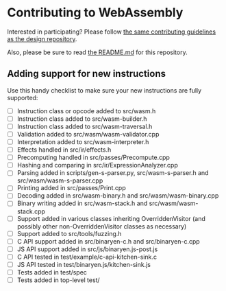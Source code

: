 # Contributing to WebAssembly

Interested in participating? Please follow
[the same contributing guidelines as the design repository][].

  [the same contributing guidelines as the design repository]: https://github.com/WebAssembly/design/blob/master/Contributing.md

Also, please be sure to read [the README.md](README.md) for this repository.

## Adding support for new instructions

Use this handy checklist to make sure your new instructions are fully supported:

 - [ ] Instruction class or opcode added to src/wasm.h
 - [ ] Instruction class added to src/wasm-builder.h
 - [ ] Instruction class added to src/wasm-traversal.h
 - [ ] Validation added to src/wasm/wasm-validator.cpp
 - [ ] Interpretation added to src/wasm-interpreter.h
 - [ ] Effects handled in src/ir/effects.h
 - [ ] Precomputing handled in src/passes/Precompute.cpp
 - [ ] Hashing and comparing in src/ir/ExpressionAnalyzer.cpp
 - [ ] Parsing added in scripts/gen-s-parser.py, src/wasm-s-parser.h and src/wasm/wasm-s-parser.cpp
 - [ ] Printing added in src/passes/Print.cpp
 - [ ] Decoding added in src/wasm-binary.h and src/wasm/wasm-binary.cpp
 - [ ] Binary writing added in src/wasm-stack.h and src/wasm/wasm-stack.cpp
 - [ ] Support added in various classes inheriting OverriddenVisitor (and possibly other non-OverriddenVisitor classes as necessary)
 - [ ] Support added to src/tools/fuzzing.h
 - [ ] C API support added in src/binaryen-c.h and src/binaryen-c.cpp
 - [ ] JS API support added in src/js/binaryen.js-post.js
 - [ ] C API tested in test/example/c-api-kitchen-sink.c
 - [ ] JS API tested in test/binaryen.js/kitchen-sink.js
 - [ ] Tests added in test/spec
 - [ ] Tests added in top-level test/
